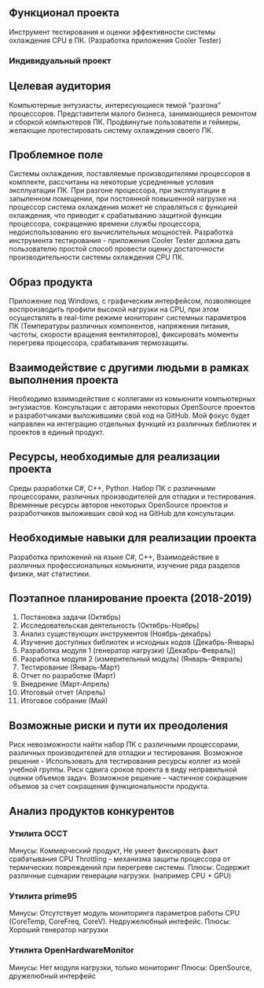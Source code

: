 ## Функционал проекта
Инструмент тестирования и оценки эффективности системы охлаждения CPU в ПК. (Разработка приложения Cooler Tester)

###  Индивидуальный проект 

## Целевая аудитория
Компьютерные энтузиасты, интересующиеся темой “разгона” процессоров. Представители малого бизнеса, занимающиеся ремонтом и сборкой компьютеров ПК. Продвинутые пользователи и геймеры, желающие протестировать систему охлаждения своего ПК.

## Проблемное поле
Системы охлаждения, поставляемые производителями процессоров в комплекте, рассчитаны на некоторые усредненные условия эксплуатации ПК. При разгоне процессора, при эксплуатации в запыленном помещении, при постоянной повышенной нагрузке на процессор система охлаждения может не справляться с функцией охлаждения, что приводит к срабатыванию защитной функции процессора, сокращению времени службы процессора, недоиспользованию его вычислительных мощностей.
Разработка инструмента тестирования - приложения Cooler Tester должна дать пользователю простой способ провести оценку достаточности производительности системы охлаждения CPU ПК.

## Образ продукта
Приложение под Windows, с графическим интерфейсом, позволяющее воспроизводить профили высокой нагрузки на CPU, при этом осуществлять в real-time режиме мониторинг системных параметров ПК (Температуры различных компонентов, напряжения питания, частоты, скорости вращения вентиляторов), фиксировать моменты перегрева процессора, срабатывания термозащиты.

## Взаимодействие с другими людьми в рамках выполнения проекта
Необходимо взаимодействие с коллегами из комьюнити компьютерных энтузиастов. Консультации с авторами некоторых OpenSource проектов и разработчиками выложившими свой код на GitHub.
Мой фокус будет направлен на интеграцию отдельных функций из различных библиотек и проектов в единый продукт.

## Ресурсы, необходимые для реализации проекта
Среды разработки C#, C++, Python. Набор ПК с различными процессорами, различных производителей для отладки и тестирования. Временные ресурсы авторов некоторых OpenSource проектов и разработчиков выложивших свой код на GitHub для консультации.

## Необходимые навыки для реализации проекта
Разработка приложений на языке C#, C++, Взаимодействие в различных профессиональных комьюнити, изучение ряда разделов физики, мат статистики.

## Поэтапное планирование проекта (2018-2019)
1. Постановка задачи (Октябрь)
2. Исследовательская деятельность (Октябрь-Ноябрь)
3. Анализ существующих инструментов (Ноябрь-декабрь)
4. Изучение доступных библиотек и исходных кодов (Декабрь-Январь)
5. Разработка модуля 1 (генератор нагрузки) (Декабрь-Февраль))
6. Разработка модуля 2 (измерительный модуль) (Январь-Февраль)
7. Тестирование (Январь-Март)
8. Отчет по разработке (Март)
9. Внедрение (Март-Апрель)
10. Итоговый отчет (Апрель)
11. Итоговое собрание (Май)

## Возможные риски и пути их преодоления
Риск невозможности найти набор ПК с различными процессорами, различных производителей для отладки и тестирования. Возможное решение - Использовать для тестирования ресурсы коллег из моей учебной группы.
Риск сдвига сроков проекта в виду неправильной оценки объемов задач.
Возможное решение – частичное сокращение объемов за счет сокращения функциональности продукта.

## Анализ продуктов конкурентов

### Утилита OCCT
Минусы: Коммерческий продукт, Не умеет фиксировать факт срабатывания CPU Throttling - механизма защиты процессора от термических повреждений при перегреве системы.
Плюсы: Содержит различные сценарии генерации нагрузки. (например CPU + GPU)

### Утилита prime95
Минусы: Отсутствует модуль мониторинга параметров работы CPU (CoreTemp, CoreFreq, CoreV).  Недружелюбный интефейс.
Плюсы: Хороший генератор нагрузки

### Утилита OpenHardwareMonitor
Минусы: Нет модуля нагрузки, только мониторинг
Плюсы: OpenSource, дружелюбный интерфейс


